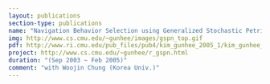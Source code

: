 ```yaml
---
layout: publications
section-type: publications
name: "Navigation Behavior Selection using Generalized Stochastic Petri Nets (GSPN)"
img: http://www.cs.cmu.edu/~gunhee/images/gspn_top.gif
pdf: http://www.ri.cmu.edu/pub_files/pub4/kim_gunhee_2005_1/kim_gunhee_2005_1.pdf
project: http://www.cs.cmu.edu/~gunhee/r_gspn.html
duration: "(Sep 2003 ~ Feb 2005)"
comment: "with Woojin Chung (Korea Univ.)"
---
```

